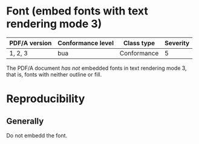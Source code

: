 # Font (embed fonts with text rendering mode 3)

| PDF/A version | Conformance level | Class type  | Severity |
| ------------- | ----------------- | ----------  | -------- |
| 1, 2, 3       | bua               | Conformance | 5        |

The PDF/A document _has not_ embedded fonts in text rendering mode 3, that is, fonts with neither outline or fill.

# Reproducibility
## Generally
Do not embedd the font.